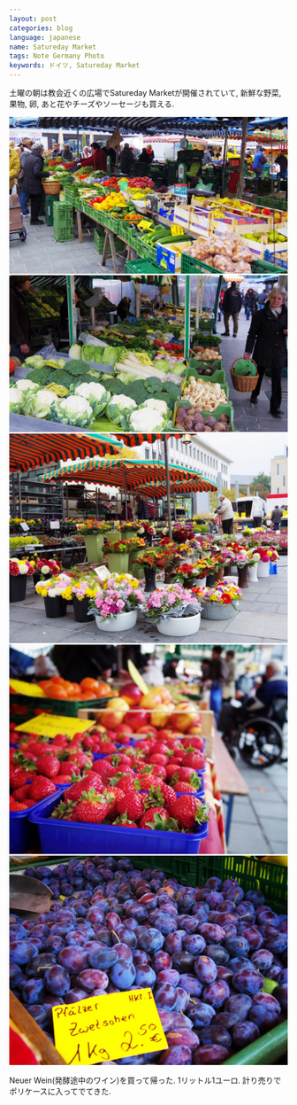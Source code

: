 ```yaml
---
layout: post
categories: blog
language: japanese
name: Satureday Market
tags: Note Germany Photo
keywords: ドイツ, Satureday Market
---
```


土曜の朝は教会近くの広場でSatureday Marketが開催されていて, 新鮮な野菜, 果物, 卵, あと花やチーズやソーセージも買える.

<img src="/assets/content-image/2013-10-12%2010.09.34.jpg" class="image-on-frame image-fade">

<img src="/assets/content-image/2013-10-12%2010.12.03.jpg" class="image-on-frame image-fade">

<img src="/assets/content-image/2013-10-12%2010.17.08.jpg" class="image-on-frame image-fade">

<img src="/assets/content-image/2013-10-12%2010.06.51.jpg" class="image-on-frame image-fade">

<img src="/assets/content-image/2013-10-12%2010.05.41.jpg" class="image-on-frame image-fade">

Neuer Wein(発酵途中のワイン)を買って帰った. 1リットル1ユーロ. 計り売りでポリケースに入ってでてきた.
